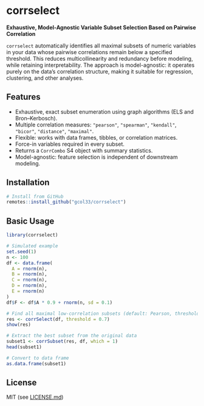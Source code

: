 # corrselect

**Exhaustive, Model-Agnostic Variable Subset Selection Based on Pairwise Correlation**

`corrselect` automatically identifies all maximal subsets of numeric variables in your data whose pairwise correlations remain below a specified threshold. This reduces multicollinearity and redundancy before modeling, while retaining interpretability. The approach is model-agnostic: it operates purely on the data’s correlation structure, making it suitable for regression, clustering, and other analyses.

## Features

- Exhaustive, exact subset enumeration using graph algorithms (ELS and Bron–Kerbosch).  
- Multiple correlation measures: `"pearson"`, `"spearman"`, `"kendall"`, `"bicor"`, `"distance"`, `"maximal"`.  
- Flexible: works with data frames, tibbles, or correlation matrices.  
- Force-in variables required in every subset.  
- Returns a `CorrCombo` S4 object with summary statistics.  
- Model-agnostic: feature selection is independent of downstream modeling.  

## Installation

```r
# Install from GitHub
remotes::install_github("gcol33/corrselect")
```

## Basic Usage

```r
library(corrselect)

# Simulated example
set.seed(1)
n <- 100
df <- data.frame(
  A = rnorm(n),
  B = rnorm(n),
  C = rnorm(n),
  D = rnorm(n),
  E = rnorm(n)
)
df$F <- df$A * 0.9 + rnorm(n, sd = 0.1)

# Find all maximal low-correlation subsets (default: Pearson, threshold = 0.7)
res <- corrSelect(df, threshold = 0.7)
show(res)

# Extract the best subset from the original data
subset1 <- corrSubset(res, df, which = 1)
head(subset1)

# Convert to data frame
as.data.frame(subset1)
```

## License

MIT (see [LICENSE.md](LICENSE.md))

